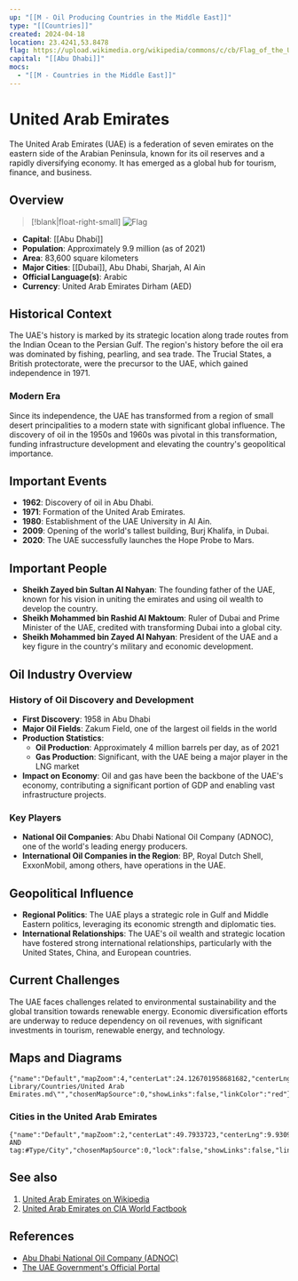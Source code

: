 ```yaml
---
up: "[[M - Oil Producing Countries in the Middle East]]"
type: "[[Countries]]"
created: 2024-04-18
location: 23.4241,53.8478
flag: https://upload.wikimedia.org/wikipedia/commons/c/cb/Flag_of_the_United_Arab_Emirates.svg
capital: "[[Abu Dhabi]]"
mocs:
  - "[[M - Countries in the Middle East]]"
---
```


# United Arab Emirates

The United Arab Emirates (UAE) is a federation of seven emirates on the eastern side of the Arabian Peninsula, known for its oil reserves and a rapidly diversifying economy. It has emerged as a global hub for tourism, finance, and business.

## Overview

> [!blank|float-right-small]
> ![Flag](https://upload.wikimedia.org/wikipedia/commons/c/cb/Flag_of_the_United_Arab_Emirates.svg)

- **Capital**: [[Abu Dhabi]]
- **Population**: Approximately 9.9 million (as of 2021)
- **Area**: 83,600 square kilometers
- **Major Cities**: [[Dubai]], Abu Dhabi, Sharjah, Al Ain
- **Official Language(s)**: Arabic
- **Currency**: United Arab Emirates Dirham (AED)


## Historical Context

The UAE's history is marked by its strategic location along trade routes from the Indian Ocean to the Persian Gulf. The region's history before the oil era was dominated by fishing, pearling, and sea trade. The Trucial States, a British protectorate, were the precursor to the UAE, which gained independence in 1971.

### Modern Era

Since its independence, the UAE has transformed from a region of small desert principalities to a modern state with significant global influence. The discovery of oil in the 1950s and 1960s was pivotal in this transformation, funding infrastructure development and elevating the country's geopolitical importance.

## Important Events

- **1962**: Discovery of oil in Abu Dhabi.
- **1971**: Formation of the United Arab Emirates.
- **1980**: Establishment of the UAE University in Al Ain.
- **2009**: Opening of the world's tallest building, Burj Khalifa, in Dubai.
- **2020**: The UAE successfully launches the Hope Probe to Mars.

## Important People

- **Sheikh Zayed bin Sultan Al Nahyan**: The founding father of the UAE, known for his vision in uniting the emirates and using oil wealth to develop the country.
- **Sheikh Mohammed bin Rashid Al Maktoum**: Ruler of Dubai and Prime Minister of the UAE, credited with transforming Dubai into a global city.
- **Sheikh Mohammed bin Zayed Al Nahyan**: President of the UAE and a key figure in the country's military and economic development.

## Oil Industry Overview

### History of Oil Discovery and Development

- **First Discovery**: 1958 in Abu Dhabi
- **Major Oil Fields**: Zakum Field, one of the largest oil fields in the world
- **Production Statistics**:
  - **Oil Production**: Approximately 4 million barrels per day, as of 2021
  - **Gas Production**: Significant, with the UAE being a major player in the LNG market
- **Impact on Economy**: Oil and gas have been the backbone of the UAE's economy, contributing a significant portion of GDP and enabling vast infrastructure projects.

### Key Players

- **National Oil Companies**: Abu Dhabi National Oil Company (ADNOC), one of the world's leading energy producers.
- **International Oil Companies in the Region**: BP, Royal Dutch Shell, ExxonMobil, among others, have operations in the UAE.

## Geopolitical Influence

- **Regional Politics**: The UAE plays a strategic role in Gulf and Middle Eastern politics, leveraging its economic strength and diplomatic ties.
- **International Relationships**: The UAE's oil wealth and strategic location have fostered strong international relationships, particularly with the United States, China, and European countries.

## Current Challenges

The UAE faces challenges related to environmental sustainability and the global transition towards renewable energy. Economic diversification efforts are underway to reduce dependency on oil revenues, with significant investments in tourism, renewable energy, and technology.

## Maps and Diagrams

```mapview
{"name":"Default","mapZoom":4,"centerLat":24.126701958681682,"centerLng":53.12988281250001,"query":"path:\"30 Library/Countries/United Arab Emirates.md\"","chosenMapSource":0,"showLinks":false,"linkColor":"red"}
```

### Cities in the United Arab Emirates

```mapview
{"name":"Default","mapZoom":2,"centerLat":49.7933723,"centerLng":9.9309779,"query":"linkedfrom:\"$filename$\" AND tag:#Type/City","chosenMapSource":0,"lock":false,"showLinks":false,"linkColor":"red"}
```

## See also

1. [United Arab Emirates on Wikipedia](https://en.wikipedia.org/wiki/United_Arab_Emirates)
2. [United Arab Emirates on CIA World Factbook](https://www.cia.gov/the-world-factbook/countries/united-arab-emirates/)

## References

- [Abu Dhabi National Oil Company (ADNOC)](https://www.adnoc.ae/)
- [The UAE Government's Official Portal](https://u.ae/en)
